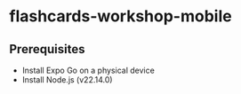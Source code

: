 # flashcards-workshop-mobile

## Prerequisites

- Install Expo Go on a physical device
- Install Node.js (v22.14.0)
